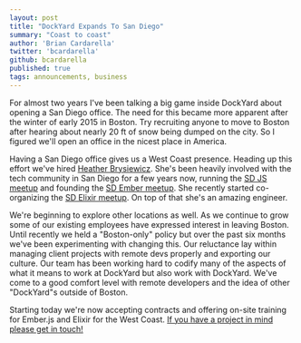 ```yaml
---
layout: post
title: "DockYard Expands To San Diego"
summary: "Coast to coast"
author: 'Brian Cardarella'
twitter: 'bcardarella'
github: bcardarella
published: true
tags: announcements, business
---
```


For almost two years I've been talking a big game inside DockYard about
opening a San Diego office. The need for this became more apparent after
the winter of early 2015 in Boston. Try recruiting anyone to move to
Boston after hearing about nearly 20 ft of snow being dumped on the
city. So I figured we'll open an office in the nicest place in America.

Having a San Diego office gives us a West Coast presence. Heading up
this effort we've hired [Heather Brysiewicz][heather]. She's been heavily involved
with the tech community in San Diego for a few years now, running the [SD
JS meetup][sdjs] and founding the [SD Ember meetup][sdember]. She recently started
co-organizing the [SD Elixir meetup][sdelixir]. On top of that she's an amazing
engineer.

We're beginning to explore other locations as well. As we continue to
grow some of our existing employees have expressed interest in leaving
Boston. Until recently we held a "Boston-only" policy but over the past six
months we've been experimenting with changing this. Our reluctance lay
within managing client projects with remote devs properly and exporting
our culture. Our team has been working hard to codify many of the
aspects of what it means to work at DockYard but also work with
DockYard. We've come to a good comfort level with remote developers 
and the idea of other "DockYard"s outside of Boston.

Starting today we're now accepting contracts and offering on-site
training for Ember.js and Elixir for the West Coast. <a
href="https:/dockyard.com/contact">If you have a
project in mind please get in touch!</a>

[heather]: https://twitter.com/caligoanimus
[sdjs]: http://www.meetup.com/sandiegojs/
[sdember]: http://www.meetup.com/sandiego-ember/
[sdelixir]: http://www.meetup.com/San-Diego-Elixir-Erlang/
